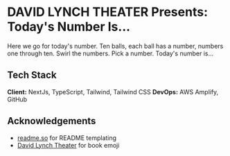 # DAVID LYNCH THEATER Presents: Today's Number Is...

Here we go for today's number. Ten balls, each ball has a number, numbers one through ten. Swirl the numbers. Pick a number. Today's number is...

## Tech Stack

**Client:** NextJs, TypeScript, Tailwind, Tailwind CSS
**DevOps:** AWS Amplify, GitHub

## Acknowledgements

- [readme.so](https://github.com/octokatherine/readme.so) for README templating
- [David Lynch Theater](https://www.youtube.com/@DAVIDLYNCHTHEATER) for book emoji
